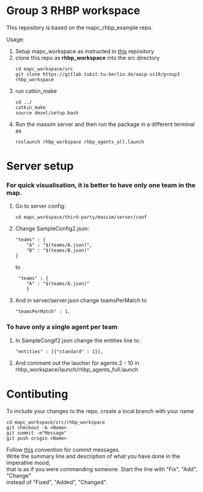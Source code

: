 # Group 3 RHBP workspace

This repository is based on the mapc_rhbp_example repo. 

Usage:

1. Setup mapc_workspace as instructed in <a href="https://gitlab.tubit.tu-berlin.de/aaip-ss19/mapc_workspace">this</a> repository
2. clone this repo as <b>rhbp_workspace</b> into the src directory
   ``` 
   cd mapc_workspace/src
   git clone https://gitlab.tubit.tu-berlin.de/aaip-ss19/group3 rhbp_workspace
   ```
3. run catkin_make
   ```
   cd ../
   catkin_make
   source devel/setup.bash
   ```
4. Run the massim server and then run the package in a different terminal as 
   ```
   roslaunch rhbp_workspace rhbp_agents_all.launch
   ```
   
# Server setup 

### For quick visualisation, it is better to have only one team in the map.

1. Go to server config:
    ```
    cd mapc_workspace/third-party/massim/server/conf
    ```
    
2. Change SampleConfig2.json:
    
    ```
    "teams" : {
        "A" : "$(teams/A.json)",
        "B" : "$(teams/B.json)"
    }
    ```
    to
    
    ```
     "teams" : {
        "A" : "$(teams/A.json)"
        }
    ```

3. And in server/server.json change teamsPerMatch to
    
    ```
    "teamsPerMatch" : 1,
    ```
    

### To have only a single agent per team 
    
1. In SampleCongif2.json change the entities line to:
    ```
    "entities" : [{"standard" : 1}],
    ```
2. And comment out the laucher for agents 2 - 10 in rhbp_workspace/launch/rhbp_agents_full.launch

# Contibuting
To include your changes to the repo, create a local branch with your name 

```
cd mapc_workspace/src/rhbp_workspace
git checkout -b <Name>
git commit -m"Message"
git push origin <Name>
```
Follow <a href="https://chris.beams.io/posts/git-commit/">this</a> convention for commit messages.
<br>
Write the summary line and description of what you have done in the imperative mood, 
<br>that is as if you were commanding someone. Start the line with "Fix", "Add", "Change" <br> 
instead of "Fixed", "Added", "Changed".
